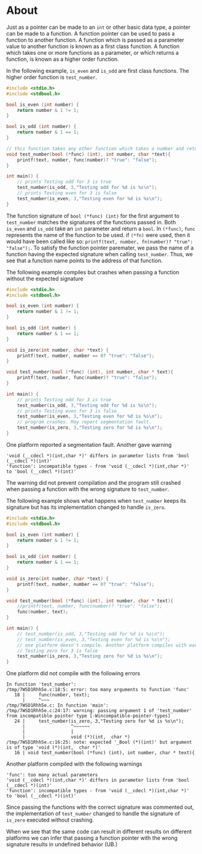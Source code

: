 # About

Just as a pointer can be made to an `int` or other basic data type, a pointer can be made to a function.
A function pointer can be used to pass a function to another function.
A function which is passed as a parameter value to another function is known as a first class function.
A function which takes one or more functions as a parameter, or which returns a function, is known as a higher order function.

In the following example, `is_even` and `is_odd` are first class functions.
The higher order function is `test_number`.

```c
#include <stdio.h>
#include <stdbool.h>

bool is_even (int number) {
    return number & 1 != 1;
}

bool is_odd (int number) {
    return number & 1 == 1;
}

// this function takes any other function which takes a number and returns a bool
void test_number(bool (*func) (int), int number, char *text){
    printf(text, number, func(number)? "true": "false");
}

int main() {
    // prints Testing odd for 3 is true
    test_number(is_odd, 3,"Testing odd for %d is %s\n");
    // prints Testing even for 3 is false
    test_number(is_even, 3,"Testing even for %d is %s\n");
}
```
The function signature of `bool (*func) (int)` for the first argument to `test_number` matches the signatures of the functions passed in.
Both `is_even` and `is_odd` take an `int` parameter and return a `bool`.
In `(*func)`, `func` represents the name of the function to be used.
if `(*fn)` were used, then it would have been called like so: `printf(text, number, fn(number)? "true": "false");`.
To satisfy the function pointer paremater, we pass the name of a function having the expected signature when calling `test_number`.
Thus, we see that a function name points to the address of that function.

The following example compiles but crashes when passing a function without the expected signature

```c
#include <stdio.h>
#include <stdbool.h>

bool is_even (int number) {
    return number & 1 != 1;
}

bool is_odd (int number) {
    return number & 1 == 1;
}

void is_zero(int number, char *text) {
    printf(text, number, number == 0? "true": "false");
}

void test_number(bool (*func) (int), int number, char * text){
    printf(text, number, func(number)? "true": "false");
}

int main() {
    // prints Testing odd for 3 is true
    test_number(is_odd, 3,"Testing odd for %d is %s\n");
    // prints Testing even for 3 is false
    test_number(is_even, 3,"Testing even for %d is %s\n");
    // program crashes. May report segmentation fault.
    test_number(is_zero, 3,"Testing zero for %d is %s\n");
}
```

One platform reported a segmentation fault. Another gave warning

```
'void (__cdecl *)(int,char *)' differs in parameter lists from 'bool (__cdecl *)(int)'
'function': incompatible types - from 'void (__cdecl *)(int,char *)' to 'bool (__cdecl *)(int)'
```

The warning did not prevent compilation and the program still crashed when passing a function with the wrong signature to `test_number`.

The following example shows what happens when `test_number` keeps its signature but has its implementation changed to handle `is_zero`.

```c
#include <stdio.h>
#include <stdbool.h>

bool is_even (int number) {
    return number & 1 != 1;
}

bool is_odd (int number) {
    return number & 1 == 1;
}

void is_zero(int number, char *text) {
    printf(text, number, number == 0? "true": "false");
}

void test_number(bool (*func) (int), int number, char * text){
    //printf(text, number, func(number)? "true": "false");
    func(number, text);
}

int main() {
    // test_number(is_odd, 3,"Testing odd for %d is %s\n");
    // test_number(is_even, 3,"Testing even for %d is %s\n");
    // one platform doesn't compile. Another platform compiles with warnings and prints
    // Testing zero for 3 is false
    test_number(is_zero, 3,"Testing zero for %d is %s\n");
}
```

One platform did not compile with the following errors

```
In function 'test_number':
/tmp/7WSD1Rhh5e.c:18:5: error: too many arguments to function 'func'
   18 |     func(number, text);
      |     ^~~~
/tmp/7WSD1Rhh5e.c: In function 'main':
/tmp/7WSD1Rhh5e.c:24:17: warning: passing argument 1 of 'test_number' from incompatible pointer type [-Wincompatible-pointer-types]
   24 |     test_number(is_zero, 3,"Testing zero for %d is %s\n");
      |                 ^~~~~~~
      |                 |
      |                 void (*)(int,  char *)
/tmp/7WSD1Rhh5e.c:16:25: note: expected '_Bool (*)(int)' but argument is of type 'void (*)(int,  char *)'
   16 | void test_number(bool (*func) (int), int number, char * text){
```

Another platform compiled with the following warnings

```
'func': too many actual parameters
'void (__cdecl *)(int,char *)' differs in parameter lists from 'bool (__cdecl *)(int)'
'function': incompatible types - from 'void (__cdecl *)(int,char *)' to 'bool (__cdecl *)(int)'
```

Since passing the functions with the correct signature was commented out, the implementation of `test_number` changed to handle the signature of `is_zero` executed without crashing.

When we see that the same code can result in different results on different platforms we can infer that passing a function pointer with the wrong signature results in undefined behavior (UB.)
